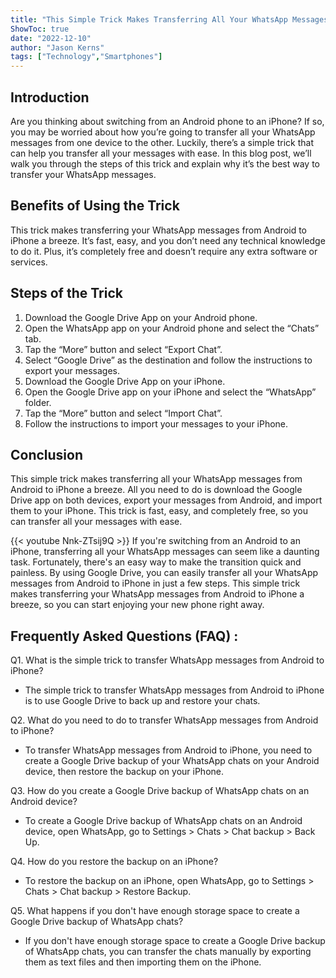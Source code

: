 ```yaml
---
title: "This Simple Trick Makes Transferring All Your WhatsApp Messages From Android to iPhone a Breeze!"
ShowToc: true 
date: "2022-12-10"
author: "Jason Kerns" 
tags: ["Technology","Smartphones"]
---
```

## Introduction

Are you thinking about switching from an Android phone to an iPhone? If so, you may be worried about how you’re going to transfer all your WhatsApp messages from one device to the other. Luckily, there’s a simple trick that can help you transfer all your messages with ease. In this blog post, we’ll walk you through the steps of this trick and explain why it’s the best way to transfer your WhatsApp messages.

## Benefits of Using the Trick

This trick makes transferring your WhatsApp messages from Android to iPhone a breeze. It’s fast, easy, and you don’t need any technical knowledge to do it. Plus, it’s completely free and doesn’t require any extra software or services.

## Steps of the Trick

1. Download the Google Drive App on your Android phone.
2. Open the WhatsApp app on your Android phone and select the “Chats” tab.
3. Tap the “More” button and select “Export Chat”.
4. Select “Google Drive” as the destination and follow the instructions to export your messages.
5. Download the Google Drive App on your iPhone.
6. Open the Google Drive app on your iPhone and select the “WhatsApp” folder.
7. Tap the “More” button and select “Import Chat”.
8. Follow the instructions to import your messages to your iPhone.

## Conclusion

This simple trick makes transferring all your WhatsApp messages from Android to iPhone a breeze. All you need to do is download the Google Drive app on both devices, export your messages from Android, and import them to your iPhone. This trick is fast, easy, and completely free, so you can transfer all your messages with ease.

{{< youtube Nnk-ZTsij9Q >}} 
If you're switching from an Android to an iPhone, transferring all your WhatsApp messages can seem like a daunting task. Fortunately, there's an easy way to make the transition quick and painless. By using Google Drive, you can easily transfer all your WhatsApp messages from Android to iPhone in just a few steps. This simple trick makes transferring your WhatsApp messages from Android to iPhone a breeze, so you can start enjoying your new phone right away.

## Frequently Asked Questions (FAQ) :
Q1. What is the simple trick to transfer WhatsApp messages from Android to iPhone?
- The simple trick to transfer WhatsApp messages from Android to iPhone is to use Google Drive to back up and restore your chats.

Q2. What do you need to do to transfer WhatsApp messages from Android to iPhone?
- To transfer WhatsApp messages from Android to iPhone, you need to create a Google Drive backup of your WhatsApp chats on your Android device, then restore the backup on your iPhone.

Q3. How do you create a Google Drive backup of WhatsApp chats on an Android device?
- To create a Google Drive backup of WhatsApp chats on an Android device, open WhatsApp, go to Settings > Chats > Chat backup > Back Up.

Q4. How do you restore the backup on an iPhone?
- To restore the backup on an iPhone, open WhatsApp, go to Settings > Chats > Chat backup > Restore Backup.

Q5. What happens if you don't have enough storage space to create a Google Drive backup of WhatsApp chats?
- If you don't have enough storage space to create a Google Drive backup of WhatsApp chats, you can transfer the chats manually by exporting them as text files and then importing them on the iPhone.


